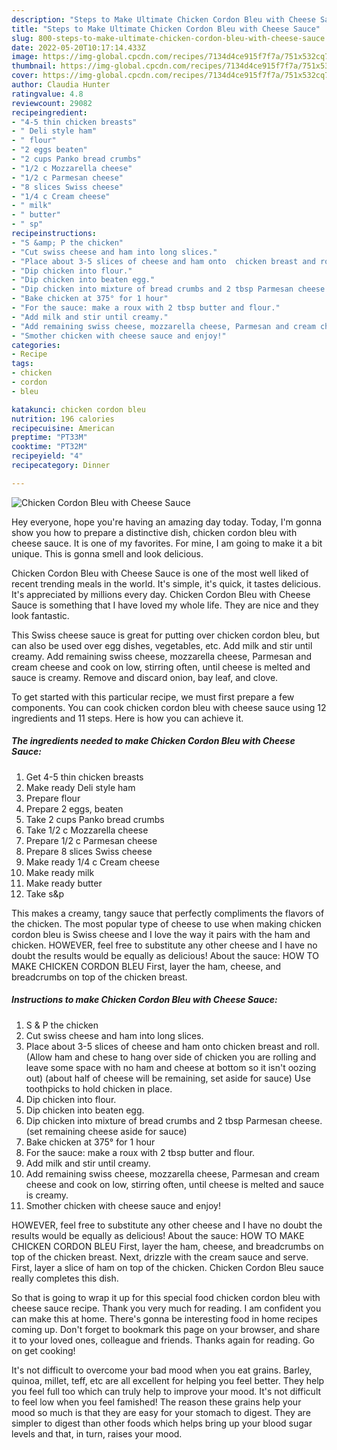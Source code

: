 ```yaml
---
description: "Steps to Make Ultimate Chicken Cordon Bleu with Cheese Sauce"
title: "Steps to Make Ultimate Chicken Cordon Bleu with Cheese Sauce"
slug: 800-steps-to-make-ultimate-chicken-cordon-bleu-with-cheese-sauce
date: 2022-05-20T10:17:14.433Z
image: https://img-global.cpcdn.com/recipes/7134d4ce915f7f7a/751x532cq70/chicken-cordon-bleu-with-cheese-sauce-recipe-main-photo.jpg
thumbnail: https://img-global.cpcdn.com/recipes/7134d4ce915f7f7a/751x532cq70/chicken-cordon-bleu-with-cheese-sauce-recipe-main-photo.jpg
cover: https://img-global.cpcdn.com/recipes/7134d4ce915f7f7a/751x532cq70/chicken-cordon-bleu-with-cheese-sauce-recipe-main-photo.jpg
author: Claudia Hunter
ratingvalue: 4.8
reviewcount: 29082
recipeingredient:
- "4-5 thin chicken breasts"
- " Deli style ham"
- " flour"
- "2 eggs beaten"
- "2 cups Panko bread crumbs"
- "1/2 c Mozzarella cheese"
- "1/2 c Parmesan cheese"
- "8 slices Swiss cheese"
- "1/4 c Cream cheese"
- " milk"
- " butter"
- " sp"
recipeinstructions:
- "S &amp; P the chicken"
- "Cut swiss cheese and ham into long slices."
- "Place about 3-5 slices of cheese and ham onto  chicken breast and roll. (Allow ham and chese to hang over side of  chicken you are rolling and leave some space with no ham and cheese at bottom so it isn&#39;t oozing out) (about half of cheese will be remaining, set aside for sauce) Use toothpicks to hold chicken in place."
- "Dip chicken into flour."
- "Dip chicken into beaten egg."
- "Dip chicken into mixture of bread crumbs and 2 tbsp Parmesan cheese.(set remaining cheese aside for sauce)"
- "Bake chicken at 375° for 1 hour"
- "For the sauce: make a roux with 2 tbsp butter and flour."
- "Add milk and stir until creamy."
- "Add remaining swiss cheese, mozzarella cheese, Parmesan and cream cheese and cook on low, stirring often, until cheese is melted and sauce is creamy."
- "Smother chicken with cheese sauce and enjoy!"
categories:
- Recipe
tags:
- chicken
- cordon
- bleu

katakunci: chicken cordon bleu 
nutrition: 196 calories
recipecuisine: American
preptime: "PT33M"
cooktime: "PT32M"
recipeyield: "4"
recipecategory: Dinner

---
```



![Chicken Cordon Bleu with Cheese Sauce](https://img-global.cpcdn.com/recipes/7134d4ce915f7f7a/751x532cq70/chicken-cordon-bleu-with-cheese-sauce-recipe-main-photo.jpg)

Hey everyone, hope you're having an amazing day today. Today, I'm gonna show you how to prepare a distinctive dish, chicken cordon bleu with cheese sauce. It is one of my favorites. For mine, I am going to make it a bit unique. This is gonna smell and look delicious.

Chicken Cordon Bleu with Cheese Sauce is one of the most well liked of recent trending meals in the world. It's simple, it's quick, it tastes delicious. It's appreciated by millions every day. Chicken Cordon Bleu with Cheese Sauce is something that I have loved my whole life. They are nice and they look fantastic.

This Swiss cheese sauce is great for putting over chicken cordon bleu, but can also be used over egg dishes, vegetables, etc. Add milk and stir until creamy. Add remaining swiss cheese, mozzarella cheese, Parmesan and cream cheese and cook on low, stirring often, until cheese is melted and sauce is creamy. Remove and discard onion, bay leaf, and clove.


To get started with this particular recipe, we must first prepare a few components. You can cook chicken cordon bleu with cheese sauce using 12 ingredients and 11 steps. Here is how you can achieve it.

<!--inarticleads1-->

##### The ingredients needed to make Chicken Cordon Bleu with Cheese Sauce:

1. Get 4-5 thin chicken breasts
1. Make ready  Deli style ham
1. Prepare  flour
1. Prepare 2 eggs, beaten
1. Take 2 cups Panko bread crumbs
1. Take 1/2 c Mozzarella cheese
1. Prepare 1/2 c Parmesan cheese
1. Prepare 8 slices Swiss cheese
1. Make ready 1/4 c Cream cheese
1. Make ready  milk
1. Make ready  butter
1. Take  s&amp;p


This makes a creamy, tangy sauce that perfectly compliments the flavors of the chicken. The most popular type of cheese to use when making chicken cordon bleu is Swiss cheese and I love the way it pairs with the ham and chicken. HOWEVER, feel free to substitute any other cheese and I have no doubt the results would be equally as delicious! About the sauce: HOW TO MAKE CHICKEN CORDON BLEU First, layer the ham, cheese, and breadcrumbs on top of the chicken breast. 

<!--inarticleads2-->

##### Instructions to make Chicken Cordon Bleu with Cheese Sauce:

1. S &amp; P the chicken
1. Cut swiss cheese and ham into long slices.
1. Place about 3-5 slices of cheese and ham onto  chicken breast and roll. (Allow ham and chese to hang over side of  chicken you are rolling and leave some space with no ham and cheese at bottom so it isn&#39;t oozing out) (about half of cheese will be remaining, set aside for sauce) Use toothpicks to hold chicken in place.
1. Dip chicken into flour.
1. Dip chicken into beaten egg.
1. Dip chicken into mixture of bread crumbs and 2 tbsp Parmesan cheese.(set remaining cheese aside for sauce)
1. Bake chicken at 375° for 1 hour
1. For the sauce: make a roux with 2 tbsp butter and flour.
1. Add milk and stir until creamy.
1. Add remaining swiss cheese, mozzarella cheese, Parmesan and cream cheese and cook on low, stirring often, until cheese is melted and sauce is creamy.
1. Smother chicken with cheese sauce and enjoy!


HOWEVER, feel free to substitute any other cheese and I have no doubt the results would be equally as delicious! About the sauce: HOW TO MAKE CHICKEN CORDON BLEU First, layer the ham, cheese, and breadcrumbs on top of the chicken breast. Next, drizzle with the cream sauce and serve. First, layer a slice of ham on top of the chicken. Chicken Cordon Bleu sauce really completes this dish. 

So that is going to wrap it up for this special food chicken cordon bleu with cheese sauce recipe. Thank you very much for reading. I am confident you can make this at home. There's gonna be interesting food in home recipes coming up. Don't forget to bookmark this page on your browser, and share it to your loved ones, colleague and friends. Thanks again for reading. Go on get cooking!

It's not difficult to overcome your bad mood when you eat grains. Barley, quinoa, millet, teff, etc are all excellent for helping you feel better. They help you feel full too which can truly help to improve your mood. It's not difficult to feel low when you feel famished! The reason these grains help your mood so much is that they are easy for your stomach to digest. They are simpler to digest than other foods which helps bring up your blood sugar levels and that, in turn, raises your mood.
